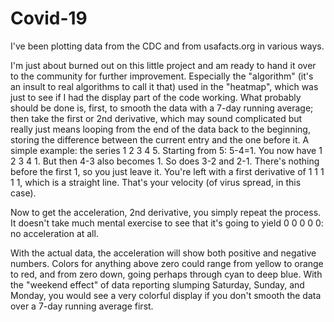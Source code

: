 # Covid-19

I've been plotting data from the CDC and from usafacts.org in various ways.

I'm just about burned out on this little project and am ready to hand it
over to the community for further improvement. Especially the "algorithm"
(it's an insult to real algorithms to call it that) used in the "heatmap",
which was just to see if I had the display part of the code working.
What probably should be done is, first, to smooth the data with a 7-day
running average; then take the first or 2nd derivative, which may sound
complicated but really just means looping from the end of the data back
to the beginning, storing the difference between the current entry and
the one before it. A simple example: the series 1 2 3 4 5. Starting from
5: 5-4=1. You now have 1 2 3 4 1. But then 4-3 also becomes 1. So does 3-2 and
2-1. There's nothing before the first 1, so you just leave it. You're left
with a first derivative of 1 1 1 1 1, which is a straight line. That's your
velocity (of virus spread, in this case).

Now to get the acceleration, 2nd derivative, you simply repeat the process.
It doesn't take much mental exercise to see that it's going to yield
0 0 0 0 0: no acceleration at all.

With the actual data, the acceleration will show both positive and negative
numbers. Colors for anything above zero could range from yellow to orange to
red, and from zero down, going perhaps through cyan to deep blue. With the 
"weekend effect" of data reporting slumping Saturday, Sunday, and Monday, you
would see a very colorful display if you don't smooth the data over a 7-day
running average first.
